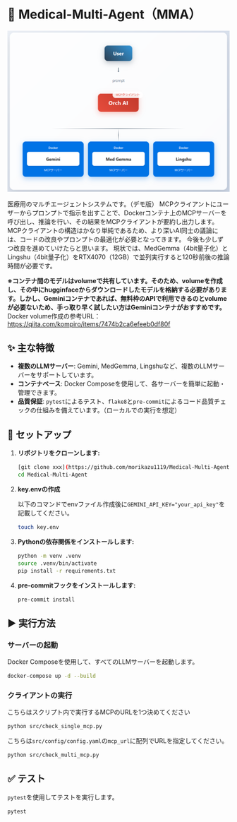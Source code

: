 # 🏥 Medical-Multi-Agent（MMA）

![alt text](img.png)

医療用のマルチエージェントシステムです。（デモ版）
MCPクライアントにユーザーからプロンプトで指示を出すことで、Dockerコンテナ上のMCPサーバーを呼び出し、推論を行い、その結果をMCPクライアントが要約し出力します。
MCPクライアントの構造はかなり単純であるため、より深いAI同士の議論には、コードの改良やプロンプトの最適化が必要となってきます。
今後も少しずつ改良を進めていけたらと思います。
現状では、MedGemma（4bit量子化）とLingshu（4bit量子化）をRTX4070（12GB）で並列実行すると120秒前後の推論時間が必要です。

**※コンテナ間のモデルはvolumeで共有しています。そのため、volumeを作成し、その中にhugginfaceからダウンロードしたモデルを格納する必要があります。しかし、Geminiコンテナであれば、無料枠のAPIで利用できるのとvolumeが必要ないため、手っ取り早く試したい方はGeminiコンテナがおすすめです。**
Docker volume作成の参考URL：https://qiita.com/kompiro/items/7474b2ca6efeeb0df80f

## ✨ 主な特徴

- **複数のLLMサーバー**: Gemini, MedGemma, Lingshuなど、複数のLLMサーバーをサポートしています。
- **コンテナベース**: Docker Composeを使用して、各サーバーを簡単に起動・管理できます。
- **品質保証**: `pytest`によるテスト、`flake8`と`pre-commit`によるコード品質チェックの仕組みを備えています。（ローカルでの実行を想定）

## 🚀 セットアップ

1.  **リポジトリをクローンします:**
    ```bash
    [git clone xxx](https://github.com/morikazu1119/Medical-Multi-Agent.git)
    cd Medical-Multi-Agent
    ```
2.  **key.envの作成**

    以下のコマンドでenvファイル作成後に`GEMINI_API_KEY="your_api_key"`を記載してください。
    ```bash
    touch key.env
    ```

4.  **Pythonの依存関係をインストールします:**
    ```bash
    python -m venv .venv
    source .venv/bin/activate
    pip install -r requirements.txt
    ```

5.  **pre-commitフックをインストールします:**
    ```bash
    pre-commit install
    ```

## ▶️ 実行方法

### サーバーの起動

Docker Composeを使用して、すべてのLLMサーバーを起動します。

```bash
docker-compose up -d --build
```

### クライアントの実行

こちらはスクリプト内で実行するMCPのURLを1つ決めてください
```bash
python src/check_single_mcp.py
```

こちらは`src/config/config.yaml`の`mcp_url`に配列でURLを指定してください。
```bash
python src/check_multi_mcp.py
```

## ✅ テスト

`pytest`を使用してテストを実行します。

```bash
pytest
```
